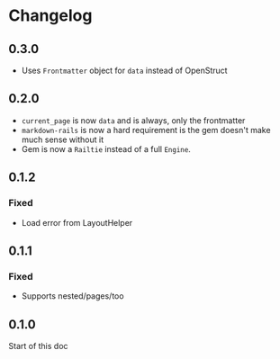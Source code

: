 # Changelog

## 0.3.0

- Uses `Frontmatter` object for `data` instead of OpenStruct

## 0.2.0

- `current_page` is now `data` and is always, only the frontmatter
- `markdown-rails` is now a hard requirement is the gem doesn't make much sense without it
- Gem is now a `Railtie` instead of a full `Engine`.

## 0.1.2

### Fixed

- Load error from LayoutHelper

## 0.1.1

### Fixed

- Supports nested/pages/too

## 0.1.0

Start of this doc
